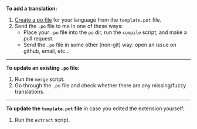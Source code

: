 **To add a translation:**

1. [Create a po file](https://www.gnu.org/software/gettext/manual/gettext.html#Creating) for your language from the `template.pot` file.
2. Send the `.po` file to me in one of these ways:
    * Place your `.po` file into the `po` dir, run the `compile` script, and make a pull request.
    * Send the `.po` file in some other (non-git) way: open an issue on github, email, etc...
    
---
    
**To update an existing `.po` file:**

1. Run the `merge` script.
2. Go through the `.po` file and check whether there are any missing/fuzzy translations.

---

**To update the `template.pot` file** in case you edited the extension yourself:

1. Run the `extract` script.
